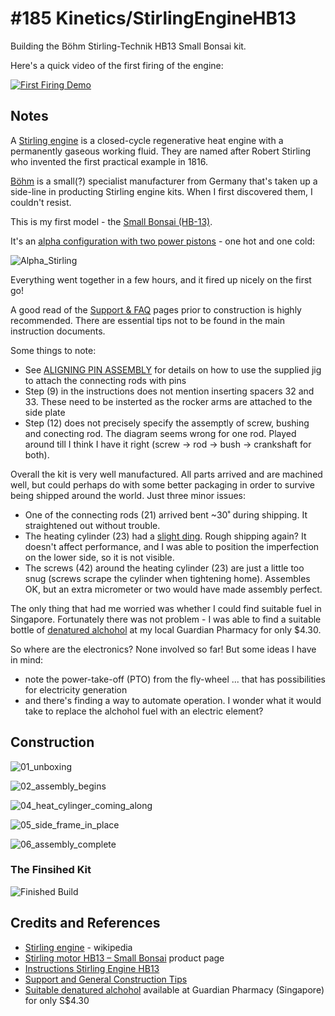 # #185 Kinetics/StirlingEngineHB13

Building the Böhm Stirling-Technik HB13 Small Bonsai kit.

Here's a quick video of the first firing of the engine:

[![First Firing Demo](http://img.youtube.com/vi/SpzR4BYEarM/0.jpg)](http://www.youtube.com/watch?v=SpzR4BYEarM)

## Notes

A [Stirling engine](https://en.wikipedia.org/wiki/Stirling_engine) is a closed-cycle regenerative heat engine with a permanently gaseous working fluid.
They are named after Robert Stirling who invented the first practical example in 1816.

[Böhm](http://www.en.boehm-stirling.com/about-us.html) is a small(?) specialist manufacturer from Germany that's taken up a side-line in producting Stirling engine kits.
When I first discovered them, I couldn't resist.

This is my first model - the [Small Bonsai (HB-13)](http://www.en.boehm-stirling.com/hb13.html).

It's an [alpha configuration with two power pistons](https://en.wikipedia.org/wiki/Stirling_engine#Configurations) - one hot and one cold:

![Alpha_Stirling](https://upload.wikimedia.org/wikipedia/commons/c/cc/Alpha_Stirling.gif)

Everything went together in a few hours, and it fired up nicely on the first go!

A good read of the [Support & FAQ](http://www.en.boehm-stirling.com/support.html) pages prior to construction is highly recommended.
There are essential tips not to be found in the main instruction documents.

Some things to note:
* See [ALIGNING PIN ASSEMBLY](http://www.en.boehm-stirling.com/support.html#passstiftmontage) for details on how to use the supplied jig to attach the connecting rods with pins
* Step (9) in the instructions does not mention inserting spacers 32 and 33. These need to be insterted as the rocker arms are attached to the side plate
* Step (12) does not precisely specify the assemptly of screw, bushing and conecting rod. The diagram seems wrong for one rod. Played around till I think I have it right (screw -> rod -> bush -> crankshaft for both).

Overall the kit is very well manufactured. All parts arrived and are machined well, but could perhaps do with some better packaging in order to survive being shipped around the world. Just three minor issues:
* One of the connecting rods (21) arrived bent ~30˚ during shipping. It straightened out without trouble.
* The heating cylinder (23) had a [slight ding](./assets/03_shipped_with_a_ding.jpg?raw=true). Rough shipping again? It doesn't affect performance, and I was able to position the imperfection on the lower side, so it is not visible.
* The screws (42) around the heating cylinder (23) are just a little too snug (screws scrape the cylinder when tightening home). Assembles OK, but an extra micrometer or two would have made assembly perfect.

The only thing that had me worried was whether I could find suitable fuel in Singapore. Fortunately there was not problem - I was able to find a suitable bottle of [denatured alchohol](http://www.guardian.com.sg/denatured-alcohol-120ml/p/158504) at my local Guardian Pharmacy for only $4.30.

So where are the electronics? None involved so far! But some ideas I have in mind:
* note the power-take-off (PTO) from the fly-wheel ... that has possibilities for electricity generation
* and there's finding a way to automate operation. I wonder what it would take to replace the alchohol fuel with an electric element?

## Construction

![01_unboxing](./assets/01_unboxing.jpg?raw=true)

![02_assembly_begins](./assets/02_assembly_begins.jpg?raw=true)

![04_heat_cylinger_coming_along](./assets/04_heat_cylinger_coming_along.jpg?raw=true)

![05_side_frame_in_place](./assets/05_side_frame_in_place.jpg?raw=true)

![06_assembly_complete](./assets/06_assembly_complete.jpg?raw=true)

### The Finsihed Kit

![Finished Build](./assets/StirlingEngineHB13_build.jpg?raw=true)

## Credits and References
* [Stirling engine](https://en.wikipedia.org/wiki/Stirling_engine) - wikipedia
* [Stirling motor HB13 – Small Bonsai](http://www.en.boehm-stirling.com/hb13.html) product page
* [Instructions Stirling Engine HB13](http://www.en.boehm-stirling.com/support.html?file=tl_files/stirling-technik.de/manuals/en/Anleitung%20HB13%20E%2024042015.doc)
* [Support and General Construction Tips](http://www.en.boehm-stirling.com/support.html)
* [Suitable denatured alchohol](http://www.guardian.com.sg/denatured-alcohol-120ml/p/158504) available at Guardian Pharmacy (Singapore) for only S$4.30
